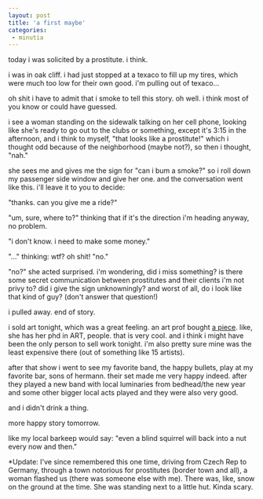 ```yaml
---
layout: post
title: 'a first maybe'
categories:
 - minutia
---
```


today i was solicited by a prostitute. i think.

i was in oak cliff. i had just stopped at a texaco to fill up my tires, which were much too low for their own good. i'm pulling out of texaco...

oh shit i have to admit that i smoke to tell this story. oh well. i think most of you know or could have guessed.

i see a woman standing on the sidewalk talking on her cell phone, looking like she's ready to go out to the clubs or something, except it's 3:15 in the afternoon, and i think to myself, "that looks like a prostitute!" which i thought odd because of the neighborhood (maybe not?), so then i thought, "nah."

she sees me and gives me the sign for "can i bum a smoke?" so i roll down my passenger side window and give her one. and the conversation went like this. i'll leave it to you to decide:

"thanks. can you give me a ride?"

"um, sure, where to?" thinking that if it's the direction i'm heading anyway, no problem.

"i don't know. i need to make some money."

"..." thinking: wtf? oh shit! "no."

"no?" she acted surprised. i'm wondering, did i miss something? is there some secret communication between prostitutes and their clients i'm not privy to? did i give the sign unknowningly? and worst of all, do i look like that kind of guy? (don't answer that question!)

i pulled away. end of story.

i sold art tonight, which was a great feeling. an art prof bought <a href="/blog/files/2004/10/black_white.jpg">a piece</a>. like, she has her phd in ART, people. that is very cool. and i think i might have been the only person to sell work tonight. i'm also pretty sure mine was the least expensive there (out of something like 15 artists).

after that show i went to see my favorite band, the happy bullets, play at my favorite bar, sons of hermann. their set made me very happy indeed. after they played a new band with local luminaries from bedhead/the new year and some other bigger local acts played and they were also very good.

and i didn't drink a thing.

more happy story tomorrow.

like my local barkeep would say: "even a blind squirrel will back into a nut every now and then."

*Update: I've since remembered this one time, driving from Czech Rep to Germany, through a town notorious for prostitutes (border town and all), a woman flashed us (there was someone else with me). There was, like, snow on the ground at the time. She was standing next to a little hut. Kinda scary.

